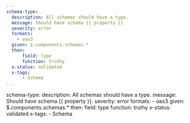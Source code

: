 ```yaml
---
schema-type:
  description: All schemas should have a type.
  message: Should have schema {{ property }}.
  severity: error
  formats:
    - oas3
  given: $.components.schemas.*
  then:
      field: type
      function: truthy
  x-status: validated
  x-tags:
      - Schema         
...
```

schema-type:
  description: All schemas should have a type.
  message: Should have schema {{ property }}.
  severity: error
  formats:
    - oas3
  given: $.components.schemas.*
  then:
      field: type
      function: truthy
  x-status: validated
  x-tags:
      - Schema  
